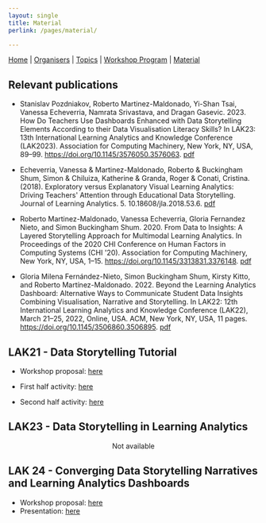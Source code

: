 ```yaml
---
layout: single
title: Material
perlink: /pages/material/

---
```


[Home]({{site.baseurl}}/index) | [Organisers]({{site.baseurl}}/pages/about) | [Topics]({{site.baseurl}}/pages/topics) | [Workshop Program]({{site.baseurl}}/pages/program) | 
[Material]({{site.baseurl}}/pages/material)


## Relevant publications

- Stanislav Pozdniakov, Roberto Martinez-Maldonado, Yi-Shan Tsai, Vanessa Echeverria, Namrata Srivastava, and Dragan Gasevic. 2023. How Do Teachers Use Dashboards Enhanced with Data Storytelling Elements According to their Data Visualisation Literacy Skills? In LAK23: 13th International Learning Analytics and Knowledge Conference (LAK2023). Association for Computing Machinery, New York, NY, 
USA, 89–99. https://doi.org/10.1145/3576050.3576063. [pdf](/documents/LAK23)

- Echeverria, Vanessa & Martinez-Maldonado, Roberto & Buckingham Shum, Simon & Chiluiza, Katherine & Granda, Roger & Conati, Cristina. (2018). Exploratory versus Explanatory Visual Learning Analytics: 
Driving Teachers' Attention through Educational Data Storytelling. Journal of Learning Analytics. 5. 10.18608/jla.2018.53.6. [pdf](/documents/JLA18)

- Roberto Martinez-Maldonado, Vanessa Echeverria, Gloria Fernandez Nieto, and Simon Buckingham Shum. 2020. From Data to Insights: A Layered Storytelling Approach for Multimodal Learning Analytics. In 
Proceedings of the 2020 CHI Conference on Human Factors in Computing Systems (CHI '20). Association for Computing Machinery, New York, NY, USA, 1–15. https://doi.org/10.1145/3313831.3376148. 
[pdf](/documents/CHI2020.pdf)

- Gloria Milena Fernández-Nieto, Simon Buckingham Shum, Kirsty Kitto, and Roberto Martínez-Maldonado. 2022. Beyond the Learning Analytics Dashboard: Alternative Ways to Communicate Student Data 
Insights Combining Visualisation, Narrative and Storytelling. In LAK22: 12th International Learning Analytics and Knowledge Conference (LAK22), March 21–25, 2022, Online, USA. ACM, New York, NY, USA, 
11 pages. https://doi.org/10.1145/3506860.3506895. [pdf](/documents/LAK22.pdf)

## LAK21 - Data Storytelling Tutorial

- Workshop proposal: [here](/documents/Part1_DSLAK21_Workshop.pdf)

- First half activity: [here](/documents/Part2_DSLAK21_HandsOnActivity.pdf)

- Second half activity: [here](/documents/WorkshopProposal.pdf)


## LAK23 - Data Storytelling in Learning Analytics 

<figure>
        <p align="center">Not available</p>
</figure>


## LAK 24 - Converging Data Storytelling Narratives and Learning Analytics Dashboards

- Workshop proposal: [here](/documents/LAK24_StorytellingWorkshop.pdf)
- Presentation: [here](/documents/DS-LAK24Material.pdf)

